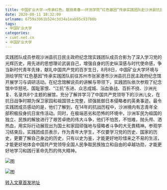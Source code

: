 ```yaml
---
title: 中国矿业大学->传承红色，靓丽青春——环测学院“红色基因”传承实践团队赴沙洲县抗日民主政府纪念馆开展社会实践活动 | cumt.net.cn
date: 2020-08-11 18:32:09
urlname: 6759a3061b524c3d34a1eab95c93780b
tags: 
- 中国矿业大学
categories:
- cumt.net.cn
- 中国矿业大学
---
```

实践团队成员参观沙洲县抗日民主政府纪念馆实践团队成员合影为了深入学习党的光辉历史，用先进的思想理论武装自己，增强自身的历史纵深感与时代使命感，争当新时代青年先锋，献礼中国共产党的百岁生日，8月8日，中国矿业大学环境与测绘学院“红色基因”传承实践团队前往苏州市张家港市沙洲县抗日民主政府纪念馆开展学习与调研活动。在纪念馆解说员的讲解与带领下，实践团队依次参观了纪念馆中华怒吼、国耻家恨、“江抗”东进、众志成城、浴血奋战、百折不挠、沙洲光复、名录共8个主题的展馆，充分了解并学习了中国共产党领导下的沙洲儿女，在抗日战争时期为保卫家园和祖国领土完整，顽强抵御日本侵略者的英勇事迹。最令实践团成员感动的是，他们了解到，在14年的抗战历程中，沙洲境内有志青年全部积极投身抗日宣传活动。同时，在极端恶劣和恐怖的环境中，沙洲军民为祖国的独立、民族的解放进行了艰苦卓绝的伟大斗争，他们不怕苦，不怕难，抛头颅、洒热血，用实际行动展现出为国土和家园顽强地与侵略者斗争的大无畏精神。参观学习结束后，实践团成员表示，作为青年大学生，不仅要学习党的历史、国家的历史，更要了解自己身边的历史，只有以史为鉴，才能更好地珍惜来之不易的生活，才能更好地体会中国共产党领导全国人民争取民族独立和自由的卓越功勋，才能更好地学习和践行革命先烈的伟大精神。

![图](http://xwzx.cumt.edu.cn/_upload/article/images/ce/31/c1bd9e224a0896c97ddd1cca7f7e/4217716f-7eda-4b20-b957-3540e03810c8.jpg)

![图](http://xwzx.cumt.edu.cn/_upload/article/images/ce/31/c1bd9e224a0896c97ddd1cca7f7e/91e996e9-eb08-45cf-aece-046082f4120c.jpg)

[转入文章首发地址](http://xwzx.cumt.edu.cn/be/1b/c523a572955/page.htm)